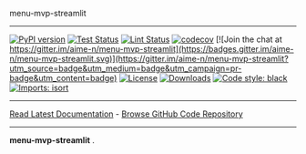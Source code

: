 menu-mvp-streamlit
_________________

[![PyPI version](https://badge.fury.io/py/menu-mvp-streamlit.svg)](http://badge.fury.io/py/menu-mvp-streamlit)
[![Test Status](https://github.com/aime-n/menu-mvp-streamlit/workflows/Test/badge.svg?branch=develop)](https://github.com/aime-n/menu-mvp-streamlit/actions?query=workflow%3ATest)
[![Lint Status](https://github.com/aime-n/menu-mvp-streamlit/workflows/Lint/badge.svg?branch=develop)](https://github.com/aime-n/menu-mvp-streamlit/actions?query=workflow%3ALint)
[![codecov](https://codecov.io/gh/aime-n/menu-mvp-streamlit/branch/main/graph/badge.svg)](https://codecov.io/gh/aime-n/menu-mvp-streamlit)
[![Join the chat at https://gitter.im/aime-n/menu-mvp-streamlit](https://badges.gitter.im/aime-n/menu-mvp-streamlit.svg)](https://gitter.im/aime-n/menu-mvp-streamlit?utm_source=badge&utm_medium=badge&utm_campaign=pr-badge&utm_content=badge)
[![License](https://img.shields.io/github/license/mashape/apistatus.svg)](https://pypi.python.org/pypi/menu-mvp-streamlit/)
[![Downloads](https://pepy.tech/badge/menu-mvp-streamlit)](https://pepy.tech/project/menu-mvp-streamlit)
[![Code style: black](https://img.shields.io/badge/code%20style-black-000000.svg)](https://github.com/psf/black)
[![Imports: isort](https://img.shields.io/badge/%20imports-isort-%231674b1?style=flat&labelColor=ef8336)](https://timothycrosley.github.io/isort/)
_________________

[Read Latest Documentation](https://aime-n.github.io/menu-mvp-streamlit/) - [Browse GitHub Code Repository](https://github.com/aime-n/menu-mvp-streamlit/)
_________________

**menu-mvp-streamlit** .
